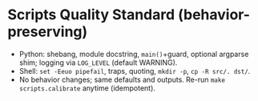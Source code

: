 # Scripts Quality Standard (behavior-preserving)

- Python: shebang, module docstring, `main()`+guard, optional argparse shim; logging via `LOG_LEVEL` (default WARNING).
- Shell: `set -Eeuo pipefail`, traps, quoting, `mkdir -p`, `cp -R src/. dst/`.
- No behavior changes; same defaults and outputs. Re-run `make scripts.calibrate` anytime (idempotent).

